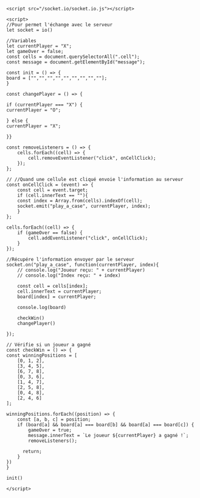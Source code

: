 <!DOCTYPE html>
<html lang="en">
<head>
    <meta charset="UTF-8">
    <meta http-equiv="X-UA-Compatible" content="IE=edge">
    <meta name="viewport" content="width=device-width, initial-scale=1.0">
    <title>Test Morpion RubikCube</title>
    <link rel="stylesheet" href="style.css">
</head>
<body>
    <div id="board">
        <div class= "cell" ></div>
        <div class= "cell" ></div>
        <div class= "cell" ></div>
        <div class= "cell" ></div>
        <div class= "cell" ></div>
        <div class= "cell" ></div>
        <div class= "cell" ></div>
        <div class= "cell" ></div>
        <div class= "cell" ></div>
    </div>
    <p id="message"></p>

    <script src="/socket.io/socket.io.js"></script>

    <script>
    //Pour permet l'échange avec le serveur
    let socket = io()
    
    //Variables
    let currentPlayer = "X";
    let gameOver = false;
    const cells = document.querySelectorAll(".cell");
    const message = document.getElementById("message");
    
    const init = () => {
	board = ["","","","","","","","",""];
    }

    const changePlayer = () => {

    if (currentPlayer === "X") {
    currentPlayer = "O";
    
    } else {
    currentPlayer = "X";
        
    }}

    const removeListeners = () => {
        cells.forEach((cell) => {
            cell.removeEventListener("click", onCellClick);
        });
    };

    // //Quand une cellule est cliqué envoie l'information au serveur
    const onCellClick = (event) => {
        const cell = event.target;
        if (cell.innerText == ""){
        const index = Array.from(cells).indexOf(cell);
        socket.emit("play_a_case", currentPlayer, index);
        }
    };

    cells.forEach((cell) => {
        if (gameOver == false) {
            cell.addEventListener("click", onCellClick);
        }
    });

    //Récupére l'information envoyer par le serveur
    socket.on("play_a_case", function(currentPlayer, index){
        // console.log("Joueur reçu: " + currentPlayer)
        // console.log("Index reçu: " + index)

        const cell = cells[index];
        cell.innerText = currentPlayer;
        board[index] = currentPlayer;

        console.log(board)

        checkWin()
        changePlayer()
        
    });

    // Vérifie si un joueur a gagné
    const checkWin = () => {
	const winningPositions = [
		[0, 1, 2],
		[3, 4, 5],
		[6, 7, 8],
		[0, 3, 6],
		[1, 4, 7],
		[2, 5, 8],
		[0, 4, 8],
		[2, 4, 6]
	];

	winningPositions.forEach((position) => {
		const [a, b, c] = position;
		if (board[a] && board[a] === board[b] && board[a] === board[c]) {
			gameOver = true;
			message.innerText = `Le joueur ${currentPlayer} a gagné !`;
            removeListeners();

          return;
        }
    })
    }

    init()

    </script>
    
</body>
</html>
